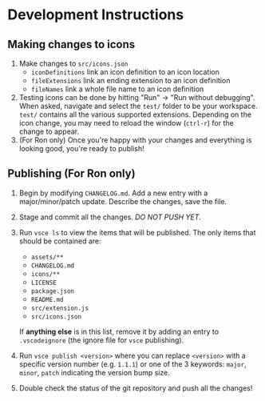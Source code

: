 # Development Instructions

## Making changes to icons

1. Make changes to `src/icons.json`
    - `iconDefinitions` link an icon definition to an icon location
    - `fileExtensions` link an ending extension to an icon definition
    - `fileNames` link a whole file name to an icon definition
2. Testing icons can be done by hitting "Run" -> "Run without debugging".  When asked, navigate and select the `test/` folder to be your workspace.  `test/` contains all the various supported extensions.  Depending on the icon change, you may need to reload the window (`ctrl-r`) for the change to appear.
3. (For Ron only) Once you're happy with your changes and everything is looking good, you're ready to publish!

## Publishing (For Ron only)

1. Begin by modifying `CHANGELOG.md`.  Add a new entry with a major/minor/patch update.  Describe the changes, save the file.
2. Stage and commit all the changes. *DO NOT PUSH YET*.
3. Run `vsce ls` to view the items that will be published.  The only items that should be contained are:
    - `assets/**`
    - `CHANGELOG.md`
    - `icons/**`
    - `LICENSE`
    - `package.json`
    - `README.md`
    - `src/extension.js`
    - `src/icons.json`

    If **anything else** is in this list, remove it by adding an entry to `.vscodeignore` (the ignore file for `vsce` publishing).
4. Run `vsce publish <version>` where you can replace `<version>` with a specific version number (e.g. `1.1.1`) or one of the 3 keywords: `major`, `minor`, `patch` indicating the version bump size.
5. Double check the status of the git repository and push all the changes!
